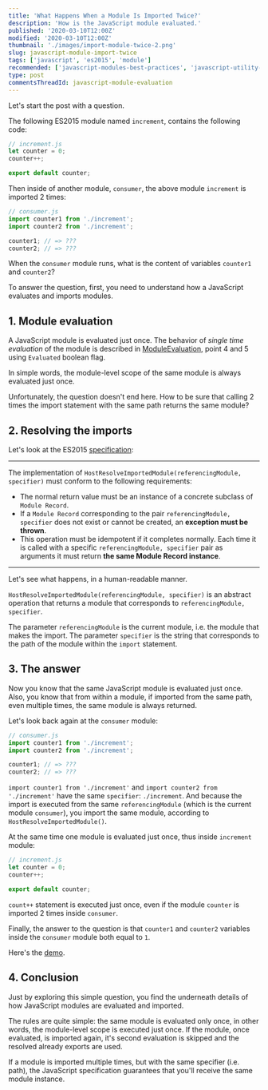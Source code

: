 ```yaml
---
title: 'What Happens When a Module Is Imported Twice?'
description: 'How is the JavaScript module evaluated.'
published: '2020-03-10T12:00Z'
modified: '2020-03-10T12:00Z'
thumbnail: './images/import-module-twice-2.png'
slug: javascript-module-import-twice
tags: ['javascript', 'es2015', 'module']
recommended: ['javascript-modules-best-practices', 'javascript-utility-libraries']
type: post
commentsThreadId: javascript-module-evaluation
---
```


Let's start the post with a question.  

The following ES2015 module named `increment`, contains the following code:

```javascript
// increment.js
let counter = 0;
counter++;

export default counter;
```

Then inside of another module, `consumer`, the above module `increment` is imported 2 times:

```javascript
// consumer.js
import counter1 from './increment';
import counter2 from './increment';

counter1; // => ???
counter2; // => ???
```

When the `consumer` module runs, what is the content of variables `counter1` and `counter2`?  

To answer the question, first, you need to understand how a JavaScript evaluates and imports modules.  

## 1. Module evaluation

A JavaScript module is evaluated just once. The behavior of *single time evaluation* of the module is described in [ModuleEvaluation](http://www.ecma-international.org/ecma-262/6.0/#sec-moduleevaluation), point 4 and 5 using `Evaluated` boolean flag.  

In simple words, the module-level scope of the same module is always evaluated just once.  

Unfortunately, the question doesn't end here. How to be sure that calling 2 times the import statement with the same path returns the same module?   

## 2. Resolving the imports

Let's look at the ES2015 [specification](http://www.ecma-international.org/ecma-262/6.0/#sec-hostresolveimportedmodule):

<hr/>

The implementation of `HostResolveImportedModule(referencingModule, specifier)` must conform to the following requirements:

* The normal return value must be an instance of a concrete subclass of `Module Record`.
* If a `Module Record` corresponding to the pair `referencingModule, specifier` does not exist or cannot be created, an **exception must be thrown**.
* This operation must be idempotent if it completes normally. Each time it is called with a specific `referencingModule, specifier` pair as arguments it must return **the same Module Record instance**.  
  
<hr />

Let's see what happens, in a human-readable manner.  

`HostResolveImportedModule(referencingModule, specifier)` is an abstract operation that returns a module that corresponds to `referencingModule, specifier`. 

The parameter `referencingModule` is the current module, i.e. the module that makes the import.  The parameter `specifier` is the string that corresponds to the path of the module within the `import` statement. 

## 3. The answer

Now you know that the same JavaScript module is evaluated just once. Also, you know that from within a module, if imported from the same path, even multiple times, the same module is always returned.  

Let's look back again at the `consumer` module:

```javascript
// consumer.js
import counter1 from './increment';
import counter2 from './increment';

counter1; // => ???
counter2; // => ???
```

`import counter1 from './increment'` and `import counter2 from './increment'` have the same `specifier`: `./increment`. And because the import is executed from the same `referencingModule` (which is the current module `consumer`), you import the same module, according to `HostResolveImportedModule()`.  

At the same time one module is evaluated just once, thus inside `increment` module:

```javascript
// increment.js
let counter = 0;
counter++;

export default counter;
```

`count++` statement is executed just once, even if the module `counter` is imported 2 times inside `consumer`.  

Finally, the answer to the question is that `counter1` and `counter2` variables inside the `consumer` module both equal to `1`.  

Here's the [demo]().

## 4. Conclusion

Just by exploring this simple question, you find the underneath details of how JavaScript modules are evaluated and imported.  

The rules are quite simple: the same module is evaluated only once, in other words, the module-level scope is executed just once. If the module, once evaluated, is imported again, it's second evaluation is skipped and the resolved already exports are used.  

If a module is imported multiple times, but with the same specifier (i.e. path), the JavaScript specification guarantees that you'll receive the same module instance.  